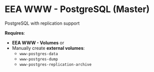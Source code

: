 # EEA WWW - PostgreSQL (Master)

PostgreSQL with replication support

**Requires**:
* **EEA WWW - Volumes** or
* Manually create **external volumes**:
  * `www-postgres-data`
  * `www-postgres-dump`
  * `www-postgres-replication-archive`

